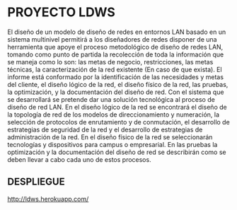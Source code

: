 # PROYECTO LDWS

El diseño de un modelo de diseño de redes en entornos LAN basado en un sistema multinivel permitirá a los diseñadores de redes disponer de una herramienta que apoye el proceso metodológico de diseño de redes LAN, tomando como punto de partida la recolección de toda la información que se maneja como lo son: las metas de negocio, restricciones, las metas técnicas, la caracterización de la red existente (En caso de que exista).
El informe está conformado por la identificación de las necesidades y metas del cliente, el diseño lógico de la red, el diseño físico de la red, las pruebas, la optimización, y la documentación del diseño de red. Con el sistema que se desarrollará se pretende dar una solución tecnológica al proceso de diseño de red LAN.
En el diseño lógico de la red se encontrará el diseño de la topología de red de los modelos de direccionamiento y numeración, la selección de protocolos de enrutamiento y de conmutación, el desarrollo de estrategias de seguridad de la red y el desarrollo de estrategias de administración de la red.
En el diseño físico de la red se seleccionarán tecnologías y dispositivos para campus o empresarial.
En las pruebas la optimización y la documentación del diseño de red se describirán como se deben llevar a cabo cada uno de estos procesos.

## DESPLIEGUE

http://ldws.herokuapp.com/